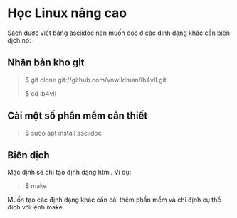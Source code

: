 Học Linux nâng cao
==================

Sách được viết bằng asciidoc nên muốn đọc ở các định dạng khác cần biên dịch nó:

Nhân bản kho git
----------------

>$ git clone git://github.com/vnwildman/lb4vII.git
>
>$ cd lb4vII

Cài một số phần mềm cần thiết
-----------------------------

>$ sudo apt install asciidoc

Biên dịch
---------
Mặc định sẽ chỉ tạo định dạng html. Ví dụ:

>$ make

Muốn tạo các định dạng khác cần cài thêm phần mềm và chỉ định cụ thể đích với lệnh make.

